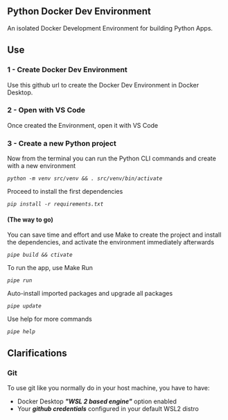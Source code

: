## Python Docker Dev Environment

An isolated Docker Development Environment for building Python Apps.

## Use

### 1 - Create Docker Dev Environment

Use this github url to create the Docker Dev Environment in Docker Desktop.

### 2 - Open with VS Code

Once created the Environment, open it with VS Code

### 3 - Create a new Python project

Now from the terminal you can run the Python CLI commands and create with a new environment

*`python -m venv src/venv && . src/venv/bin/activate`*

Proceed to install the first dependencies

*`pip install -r requirements.txt`*

#### (The way to go)

You can save time and effort and use Make to create the project and install the dependencies, and activate the environment immediately afterwards

*`pipe build && ctivate`*

To run the app, use Make Run

*`pipe run`*

Auto-install imported packages and upgrade all packages

*`pipe update`*

Use help for more commands

*`pipe help`*



## Clarifications

### Git

To use git like you normally do in your host machine, you have to have:
- Docker Desktop ***"WSL 2 based engine"*** option enabled
- Your ***github credentials*** configured in your default WSL2 distro